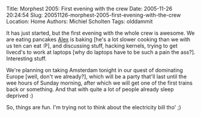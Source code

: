 Title: Morphest 2005: First evening with the crew
Date: 2005-11-26 20:24:54
Slug: 20051126-morphest-2005-first-evening-with-the-crew
Location: Home
Authors: Michiel Scholten
Tags: olddammit

<p>It has just started, but the first evening with the whole crew is awesome. We are eating pancakes <a href="http://alextreme.org/">Alex</a> is baking [he's a lot slower cooking than we with us ten can eat :P], and discussing stuff, hacking kernels, trying to get livecd's to work at laptops [why do laptops have to be such a pain the ass?]. Interesting stuff.</p>

<p>We're planning on taking Amsterdam tonight in our quest of dominating Europe [well, don't we already?], which will be a party that'll last until the wee hours of Sunday morning, after which we will get one of the first trains back or something. And that with quite a lot of people already sleep deprived :)</p>

<p>So, things are fun. I'm trying not to think about the electricity bill tho' ;)</p>